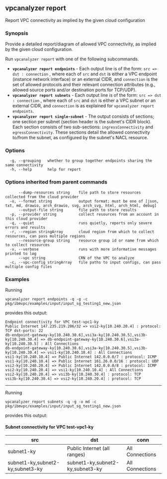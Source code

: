 ## vpcanalyzer report

Report VPC connectivity as implied by the given cloud configuration

### Synopsis

Provide a detailed report/diagram of allowed VPC connectivity, as implied by the given cloud configuration.

Run `vpcanalyzer report` with one of the following subcommands.
* **`vpcanalyzer report endpoints`** - Each output line is of the form: `src => dst : connection` , where each of `src` and `dst` is either a VPC endpoint (instance network interface) or an external CIDR, and `connection` is the set of allowed protocols and their relevant connection attributes (e.g., allowed source ports and/or destination ports for TCP/UDP).
* **`vpcanalyzer report subnets`** - Each output line is of the form: `src => dst : connection` , where each of `src` and `dst` is either a VPC subnet or an external CIDR, and `connection` is as explained for `vpcanalyzer report endpoints`.
* **`vpcanalyzer report single-subnet`** - The output consists of sections; one section per subnet (section header is the subnet's CIDR block). Each section consists of two sub-sections: `ingressConnectivity` and `egressConnectivity`. These sections detail the allowed connectivity to/from the subnet, as configured by the subnet's NACL resource.

### Options

```
  -g, --grouping   whether to group together endpoints sharing the same connectivity
  -h, --help       help for report
```

### Options inherited from parent commands

```
      --dump-resources string    file path to store resources collected from the cloud provider
  -o, --format string            output format; must be one of [json, txt, md, drawio, arch_drawio, svg, arch_svg, html, arch_html, debug]
      --output-file string       file path to store results
  -p, --provider string          collect resources from an account in this cloud provider
  -q, --quiet                    runs quietly, reports only severe errors and results
  -r, --region stringArray       cloud region from which to collect resources, can pass multiple regions
      --resource-group string    resource group id or name from which to collect resources
  -v, --verbose                  runs with more informative messages printed to log
      --vpc string               CRN of the VPC to analyze
  -c, --vpc-config stringArray   file paths to input configs, can pass multiple config files
```

### Examples
Running
```shell
vpcanalyzer report endpoints -q -g -c pkg/ibmvpc/examples/input/input_sg_testing1_new.json
```
provides this output:
```
Endpoint connectivity for VPC test-vpc1-ky
Public Internet 147.235.219.206/32 => vsi2-ky[10.240.20.4] : protocol: TCP dst-ports: 22
db-endpoint-gateway-ky[10.240.30.6],vsi3a-ky[10.240.30.5],vsi3b-ky[10.240.30.4] => db-endpoint-gateway-ky[10.240.30.6],vsi3a-ky[10.240.30.5] : All Connections
db-endpoint-gateway-ky[10.240.30.6],vsi3a-ky[10.240.30.5],vsi3b-ky[10.240.30.4] => vsi1-ky[10.240.10.4] : All Connections
vsi1-ky[10.240.10.4] => Public Internet 142.0.0.0/7 : protocol: ICMP
vsi1-ky[10.240.10.4] => Public Internet 161.26.0.0/16 : protocol: UDP
vsi2-ky[10.240.20.4] => Public Internet 142.0.0.0/8 : protocol: ICMP
vsi2-ky[10.240.20.4] => vsi1-ky[10.240.10.4] : All Connections
vsi2-ky[10.240.20.4] => vsi3b-ky[10.240.30.4] : protocol: TCP
vsi3b-ky[10.240.30.4] => vsi2-ky[10.240.20.4] : protocol: TCP
```

***

Running
```shell
vpcanalyzer report subnets -q -g -o md -c pkg/ibmvpc/examples/input/input_sg_testing1_new.json
```
provides this output:

#### Subnet connectivity for VPC test-vpc1-ky
| src | dst | conn |
|-----|-----|------|
| subnet1-ky | Public Internet (all ranges) | All Connections |
| subnet1-ky,subnet2-ky,subnet3-ky | subnet1-ky,subnet2-ky,subnet3-ky | All Connections |
